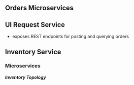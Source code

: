 ## Orders Microservices ##


## UI Request Service ##
* exposes REST endpoints for posting and querying orders


## Inventory Service ##




### Microservices ###


##### Inventory Topology #####
